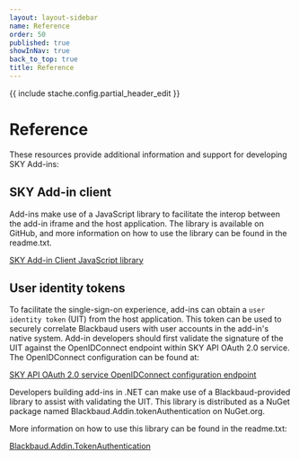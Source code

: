 ```yaml
---
layout: layout-sidebar
name: Reference
order: 50
published: true
showInNav: true
back_to_top: true
title: Reference
---
```

{{ include stache.config.partial_header_edit }}

# Reference

These resources provide additional information and support for developing SKY Add-ins:

## SKY Add-in client 

Add-ins make use of a JavaScript library to facilitate the interop between the add-in iframe and the host application.  The library is available on GitHub, and more information on how to use the library can be found in the readme.txt.

<a href="https://github.com/blackbaud/sky-addin-client" target="_new"><i class="fa fa-github" aria-hidden="true"></i> SKY Add-in Client JavaScript library</a>

## User identity tokens

To facilitate the single-sign-on experience, add-ins can obtain a `user identity token` (UIT) from the host application.  This token can be used to securely correlate Blackbaud users with user accounts in the add-in's native system. Add-in developers should first validate the signature of the UIT against the OpenIDConnect endpoint within SKY API OAuth 2.0 service. The OpenIDConnect configuration can be found at:

<a href="https://oauth2.sky.blackbaud.com/.well-known/openid-configuration" target="_new"><i class="fa fa-globe" aria-hidden="true"></i> SKY API OAuth 2.0 service OpenIDConnect configuration endpoint</a>

Developers building add-ins in .NET can make use of a Blackbaud-provided library to assist with validating the UIT. This library is distributed as a NuGet package named Blackbaud.Addin.tokenAuthentication on NuGet.org.

More information on how to use this library can be found in the readme.txt:

<a href="https://www.nuget.org/packages/Blackbaud.Addin.TokenAuthentication" target="_new"><i class="fa fa-globe" aria-hidden="true"></i> Blackbaud.Addin.TokenAuthentication</a>
